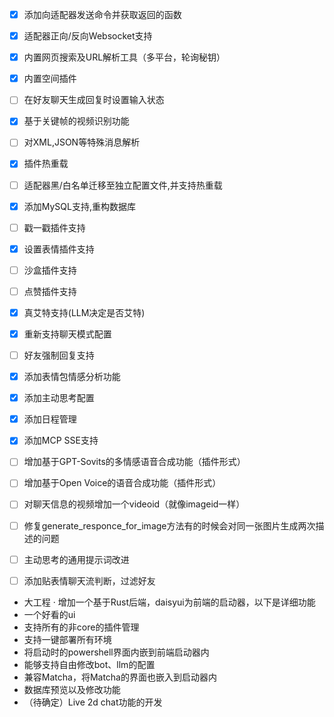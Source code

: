 - [x] 添加向适配器发送命令并获取返回的函数
- [x] 适配器正向/反向Websocket支持
- [x] 内置网页搜索及URL解析工具（多平台，轮询秘钥）
- [x] 内置空间插件
- [ ] 在好友聊天生成回复时设置输入状态
- [x] 基于关键帧的视频识别功能
- [ ] 对XML,JSON等特殊消息解析
- [x] 插件热重载
- [ ] 适配器黑/白名单迁移至独立配置文件,并支持热重载
- [x] 添加MySQL支持,重构数据库
- [ ] 戳一戳插件支持
- [x] 设置表情插件支持
- [ ] 沙盒插件支持
- [ ] 点赞插件支持
- [x] 真艾特支持(LLM决定是否艾特)
- [x] 重新支持聊天模式配置
- [ ] 好友强制回复支持
- [x] 添加表情包情感分析功能
- [x] 添加主动思考配置
- [x] 添加日程管理
- [x] 添加MCP SSE支持
- [ ] 增加基于GPT-Sovits的多情感语音合成功能（插件形式）
- [ ] 增加基于Open Voice的语音合成功能（插件形式）
- [ ] 对聊天信息的视频增加一个videoid（就像imageid一样）
- [ ] 修复generate_responce_for_image方法有的时候会对同一张图片生成两次描述的问题
- [ ] 主动思考的通用提示词改进
- [ ] 添加贴表情聊天流判断，过滤好友


- 大工程
· 增加一个基于Rust后端，daisyui为前端的启动器，以下是详细功能
- 一个好看的ui
- 支持所有的非core的插件管理
- 支持一键部署所有环境
- 将启动时的powershell界面内嵌到前端启动器内
- 能够支持自由修改bot、llm的配置
- 兼容Matcha，将Matcha的界面也嵌入到启动器内
- 数据库预览以及修改功能
- （待确定）Live 2d chat功能的开发